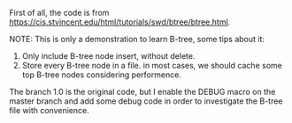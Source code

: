 First of all, the code is from https://cis.stvincent.edu/html/tutorials/swd/btree/btree.html.

NOTE:
This is only a demonstration to learn B-tree, some tips about it:
1) Only include B-tree node insert, without delete.
2) Store every B-tree node in a file. in most cases, we should cache some top B-tree nodes considering performence.

The branch 1.0 is the original code, but I enable the DEBUG macro on the master branch and add some debug code in order to investigate the B-tree file with convenience.
